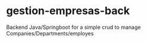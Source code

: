 # gestion-empresas-back

Backend Java/Springboot for a simple crud to manage Companies/Departments/employes
